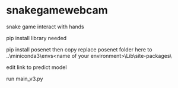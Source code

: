 # snakegamewebcam
snake game interact with hands

pip install library needed

pip install posenet
then copy replace posenet folder here to ..\miniconda3\envs\<name of your environment>\Lib\site-packages\

edit link to predict model

run main_v3.py
